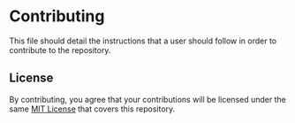 # Contributing

This file should detail the instructions that a user should follow in order to contribute to the repository.

<!-- Add your contribution instructions here --->

## License

By contributing, you agree that your contributions will be licensed under the same [MIT License](/LICENSE) that covers this repository.